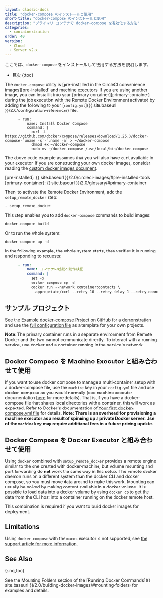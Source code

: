 ```yaml
---
layout: classic-docs
title: "docker-compose のインストールと使用"
short-title: "docker-compose のインストールと使用"
description: "プライマリ コンテナで docker-compose を有効化する方法"
categories:
  - containerization
order: 40
version:
  - Cloud
  - Server v2.x
---
```


ここでは、`docker-compose` をインストールして使用する方法を説明します。

- 目次 
{:toc}

The `docker-compose` utility is \[pre-installed in the CircleCI convenience images\]\[pre-installed\] and machine executors. If you are using another image, you can install it into your \[primary container\]\[primary-container\] during the job execution with the Remote Docker Environment activated by adding the following to your [`config.yml`]({{ site.baseurl }}/2.0/configuration-reference/) file:

          - run:
              name: Install Docker Compose
              command: |
                curl -L https://github.com/docker/compose/releases/download/1.25.3/docker-compose-`uname -s`-`uname -m` > ~/docker-compose
                chmod +x ~/docker-compose
                sudo mv ~/docker-compose /usr/local/bin/docker-compose
    

The above code example assumes that you will also have `curl` available in your executor. If you are constructing your own docker images, consider reading the [custom docker images document]({{site.baseurl}}/2.0/custom-images/).

[pre-installed]: {{ site.baseurl }}/2.0/circleci-images/#pre-installed-tools [primary-container]: {{ site.baseurl }}/2.0/glossary/#primary-container

Then, to activate the Remote Docker Environment, add the `setup_remote_docker` step:

    - setup_remote_docker
    

This step enables you to add `docker-compose` commands to build images:

    docker-compose build
    

Or to run the whole system:

    docker-compose up -d
    

In the following example, the whole system starts, then verifies it is running and responding to requests:

```YAML
      - run:
          name: コンテナの起動と動作検証
          command: |
            set -x
            docker-compose up -d
            docker run --network container:contacts \
              appropriate/curl --retry 10 --retry-delay 1 --retry-connrefused http://localhost:8080/contacts/test
```

## サンプル プロジェクト

See the [Example docker-compose Project](https://github.com/circleci/cci-demo-docker/tree/docker-compose) on GitHub for a demonstration and use the [full configuration file](https://github.com/circleci/cci-demo-docker/blob/docker-compose/.circleci/config.yml) as a template for your own projects.

**Note**: The primary container runs in a separate environment from Remote Docker and the two cannot communicate directly. To interact with a running service, use docker and a container running in the service's network.

## Docker Compose を Machine Executor と組み合わせて使用

If you want to use docker compose to manage a multi-container setup with a docker-compose file, use the `machine` key in your `config.yml` file and use docker-compose as you would normally (see machine executor documentation [here](https://circleci.com/docs/2.0/executor-types/#using-machine) for more details). That is, if you have a docker-compose file that shares local directories with a container, this will work as expected. Refer to Docker's documentation of [Your first docker-compose.yml file](https://docs.docker.com/get-started/part3/#your-first-docker-composeyml-file) for details. **Note: There is an overhead for provisioning a machine executor as a result of spinning up a private Docker server. Use of the `machine` key may require additional fees in a future pricing update.**

## Docker Compose を Docker Executor と組み合わせて使用

Using `docker` combined with `setup_remote_docker` provides a remote engine similar to the one created with docker-machine, but volume mounting and port forwarding do **not** work the same way in this setup. The remote docker daemon runs on a different system than the docker CLI and docker compose, so you must move data around to make this work. Mounting can usually be solved by making content available in a docker volume. It is possible to load data into a docker volume by using `docker cp` to get the data from the CLI host into a container running on the docker remote host.

This combination is required if you want to build docker images for deployment.

## Limitations

Using `docker-compose` with the `macos` executor is not supported, see [the support article for more information](https://support.circleci.com/hc/en-us/articles/360045029591-Can-I-use-Docker-within-the-macOS-executor-).

## See Also
{:.no_toc}

See the Mounting Folders section of the [Running Docker Commands]({{ site.baseurl }}/2.0/building-docker-images/#mounting-folders) for examples and details.